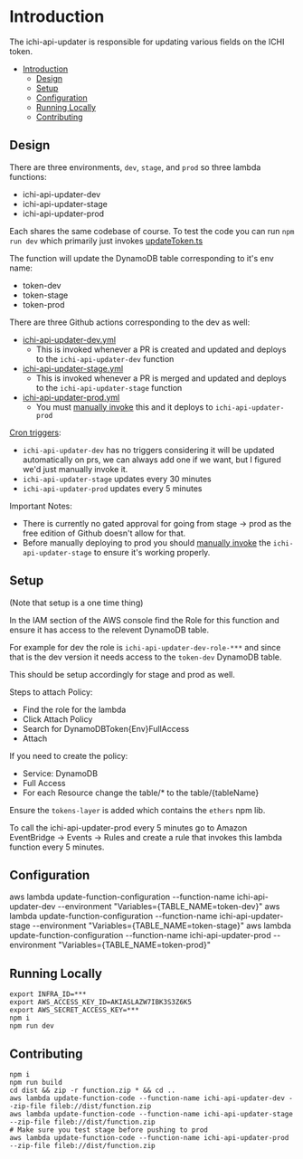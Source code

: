 # Introduction

The ichi-api-updater is responsible for updating various fields on the ICHI token.

- [Introduction](#introduction)
  - [Design](#design)
  - [Setup](#setup)
  - [Configuration](#configuration)
  - [Running Locally](#running-locally)
  - [Contributing](#contributing)

## Design

There are three environments, `dev`, `stage`, and `prod` so three lambda functions:

- ichi-api-updater-dev
- ichi-api-updater-stage
- ichi-api-updater-prod

Each shares the same codebase of course.  To test the code you can run `npm run dev` which primarily just invokes [updateToken.ts](./src/updateToken.ts)

The function will update the DynamoDB table corresponding to it's env name:

- token-dev
- token-stage
- token-prod

There are three Github actions corresponding to the dev as well:

- [ichi-api-updater-dev.yml](../../.github/workflows/ichi-api-updater-dev.yml)
  - This is invoked whenever a PR is created and updated and deploys to the `ichi-api-updater-dev` function
- [ichi-api-updater-stage.yml](../../.github/workflows/ichi-api-updater-stage.yml)
  - This is invoked whenever a PR is merged and updated and deploys to the `ichi-api-updater-stage` function
- [ichi-api-updater-prod.yml](../../.github/workflows/ichi-api-updater-prod.yml)
  - You must [manually invoke](https://github.com/ichifarm/ichi-api/actions/workflows/ichi-api-updater-prod.yml) this and it deploys to `ichi-api-updater-prod`

[Cron triggers](https://console.aws.amazon.com/events/home?region=us-east-1#/rules):

- `ichi-api-updater-dev` has no triggers considering it will be updated automatically on prs, we can always add one if we want, but I figured we'd just manually invoke it.
- `ichi-api-updater-stage` updates every 30 minutes
- `ichi-api-updater-prod` updates every 5 minutes

Important Notes:

- There is currently no gated approval for going from stage -> prod as the free edition of Github doesn't allow for that.
- Before manually deploying to prod you should [manually invoke](https://console.aws.amazon.com/lambda/home?region=us-east-1#/functions/ichi-api-updater-stage?tab=testing) the `ichi-api-updater-stage` to ensure it's working properly.

## Setup

(Note that setup is a one time thing)

In the IAM section of the AWS console find the Role for this function and ensure it has access to the relevent DynamoDB table.

For example for dev the role is `ichi-api-updater-dev-role-***` and since that is the dev version it needs access to the `token-dev` DynamoDB table.

This should be setup accordingly for stage and prod as well.

Steps to attach Policy:

- Find the role for the lambda
- Click Attach Policy
- Search for DynamoDBToken{Env}FullAccess
- Attach

If you need to create the policy:

- Service: DynamoDB
- Full Access
- For each Resource change the table/* to the table/{tableName}

Ensure the `tokens-layer` is added which contains the `ethers` npm lib.

To call the ichi-api-updater-prod every 5 minutes go to Amazon EventBridge -> Events -> Rules and create a rule that invokes this lambda function every 5 minutes.

## Configuration

aws lambda update-function-configuration --function-name ichi-api-updater-dev --environment "Variables={TABLE_NAME=token-dev}"
aws lambda update-function-configuration --function-name ichi-api-updater-stage --environment "Variables={TABLE_NAME=token-stage}"
aws lambda update-function-configuration --function-name ichi-api-updater-prod --environment "Variables={TABLE_NAME=token-prod}"

## Running Locally

```text
export INFRA_ID=***
export AWS_ACCESS_KEY_ID=AKIASLAZW7IBK3S3Z6K5
export AWS_SECRET_ACCESS_KEY=***
npm i
npm run dev
```

## Contributing

```text
npm i
npm run build
cd dist && zip -r function.zip * && cd ..
aws lambda update-function-code --function-name ichi-api-updater-dev --zip-file fileb://dist/function.zip
aws lambda update-function-code --function-name ichi-api-updater-stage --zip-file fileb://dist/function.zip
# Make sure you test stage before pushing to prod
aws lambda update-function-code --function-name ichi-api-updater-prod --zip-file fileb://dist/function.zip
```
